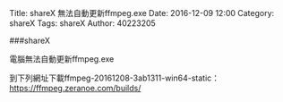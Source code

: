 Title: shareX 無法自動更新ffmpeg.exe
Date: 2016-12-09 12:00
Category: shareX
Tags: shareX
Author: 40223205

###shareX 

電腦無法自動更新ffmpeg.exe 

到下列網址下載ffmpeg-20161208-3ab1311-win64-static：
<a href="https://ffmpeg.zeranoe.com/builds/">https://ffmpeg.zeranoe.com/builds/</a>



